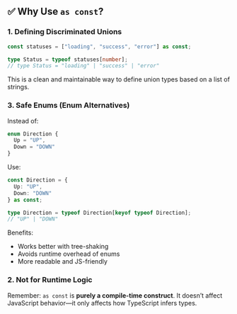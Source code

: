 


## ✅ **Why Use `as const`?**

### 1. **Defining Discriminated Unions**

```ts
const statuses = ["loading", "success", "error"] as const;

type Status = typeof statuses[number]; 
// type Status = "loading" | "success" | "error"
```

This is a clean and maintainable way to define union types based on a list of strings.



### 3. **Safe Enums (Enum Alternatives)**

Instead of:

```ts
enum Direction {
  Up = "UP",
  Down = "DOWN"
}
```

Use:

```ts
const Direction = {
  Up: "UP",
  Down: "DOWN"
} as const;

type Direction = typeof Direction[keyof typeof Direction]; 
// "UP" | "DOWN"
```

Benefits:

- Works better with tree-shaking
- Avoids runtime overhead of enums
- More readable and JS-friendly


### 2. **Not for Runtime Logic**

Remember: `as const` is **purely a compile-time construct**. It doesn’t affect JavaScript behavior—it only affects how TypeScript infers types.

